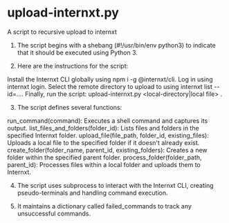 # upload-internxt.py
A script to recursive upload to internxt

1. The script begins with a shebang (#\!/usr/bin/env python3) to indicate that it should be executed using Python 3.

2. Here are the instructions for the script:

Install the Internxt CLI globally using npm i -g @internxt/cli.
Log in using internxt login.
Select the remote directory to upload to using internxt list --id=\.\.\..
Finally, run the script: upload-internxt\.py <local-directory|local file> <remote directory id>.


3. The script defines several functions:

run_command(command): Executes a shell command and captures its output.
list_files_and_folders(folder_id): Lists files and folders in the specified Internxt folder.
upload_file(file_path, folder_id, existing_files): Uploads a local file to the specified folder if it doesn't already exist.
create_folder(folder_name, parent_id, existing_folders): Creates a new folder within the specified parent folder.
process_folder(folder_path, parent_id): Processes files within a local folder and uploads them to Internxt.


4. The script uses subprocess to interact with the Internxt CLI, creating pseudo-terminals and handling command execution.

5. It maintains a dictionary called failed_commands to track any unsuccessful commands.
